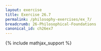 ```yaml
---
layout: exercise
title: Exercise 26.7
permalink: /philosophy-exercises/ex_7/
breadcrumb: 26-Philosophical-Foundations
canonical_id: ch26ex7
---
```


{% include mathjax_support %}

